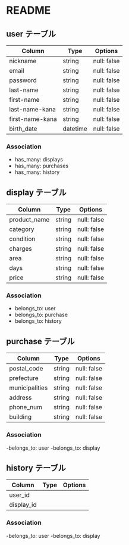 # README
## user テーブル

|Column         |Type      |Options     |
|-------------- |------    |------------|
|nickname       |string    |null: false |
|email          |string    |null: false |
|password       |string    |null: false |
|last-name      |string    |null: false |
|first-name     |string    |null: false |
|last-name-kana |string    |null: false |
|first-name-kana|string    |null: false |
|birth_date     |datetime  |null: false |

### Association
- has_many: displays
- has_many: purchases
- has_many: history

## display テーブル

|Column        |Type  |Options     |
|--------------|------|------------|
|product_name  |string|null: false |
|category      |string|null: false |
|condition     |string|null: false |
|charges       |string|null: false |
|area          |string|null: false |
|days          |string|null: false |
|price         |string|null: false |

### Association
- belongs_to: user
- belongs_to: purchase
- belongs_to: history

## purchase テーブル

|Column        |Type  |Options     |
|--------------|------|------------|
|postal_code   |string|null: false |
|prefecture    |string|null: false |
|municipalities|string|null: false |
|address       |string|null: false |
|phone_num     |string|null: false |
|building      |string|null: false |


### Association
-belongs_to: user
-belongs_to: display

## history テーブル

|Column        |Type  |Options     |
|--------------|------|------------|
|user_id       |      |            |
|display_id    |      |            |

### Association
-belongs_to: user
-belongs_to: display